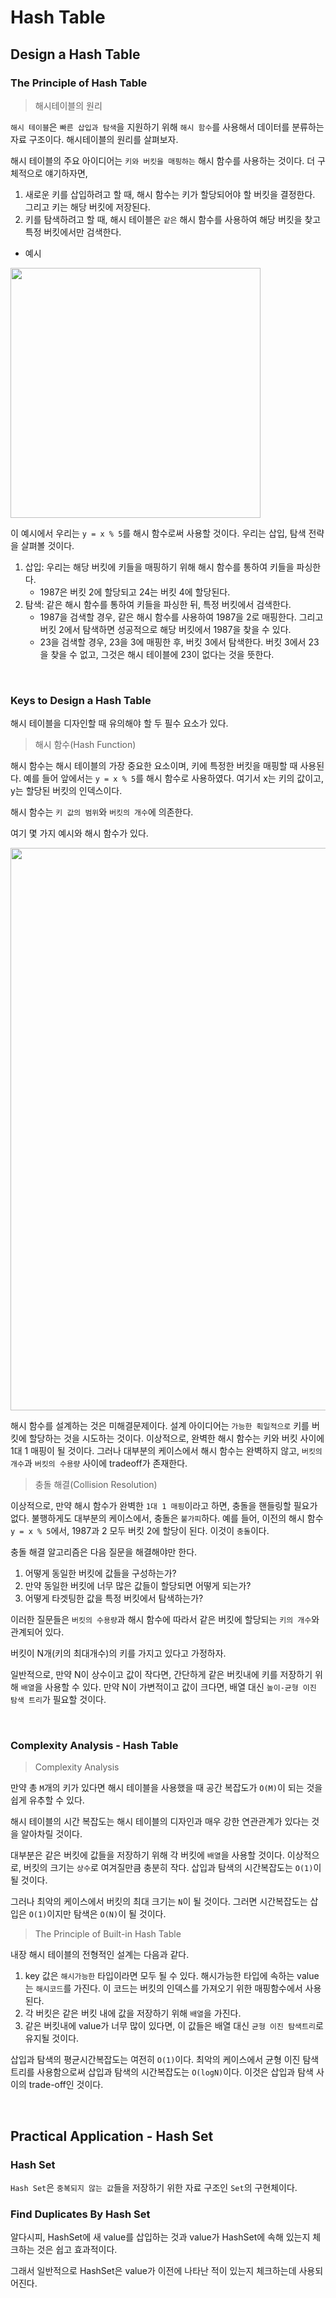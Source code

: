 # Hash Table

## Design a Hash Table

### The Principle of Hash Table

> 해시테이블의 원리

`해시 테이블`은 `빠른 삽입과 탐색`을 지원하기 위해 `해시 함수`를 사용해서 데이터를 분류하는 자료 구조이다. 해시테이블의 원리를 살펴보자.

해시 테이블의 주요 아이디어는 `키와 버킷을 매핑하는` 해시 함수를 사용하는 것이다. 더 구체적으로 얘기하자면,

1. 새로운 키를 삽입하려고 할 때, 해시 함수는 키가 할당되어야 할 버킷을 결정한다. 그리고 키는 해당 버킷에 저장된다.
2. 키를 탐색하려고 할 때, 해시 테이블은 `같은` 해시 함수를 사용하여 해당 버킷을 찾고 특정 버킷에서만 검색한다.

* 예시

<img src="https://s3-lc-upload.s3.amazonaws.com/uploads/2018/02/20/screen-shot-2018-02-19-at-183537.png" width="400px"/>

이 예시에서 우리는 `y = x % 5`를 해시 함수로써 사용할 것이다. 우리는 삽입, 탐색 전략을 살펴볼 것이다.

1. 삽입: 우리는 해당 버킷에 키들을 매핑하기 위해 해시 함수를 통하여 키들을 파싱한다.
    * 1987은 버킷 2에 할당되고 24는 버킷 4에 할당된다.
2. 탐색: 같은 해시 함수를 통하여 키들을 파싱한 뒤, 특정 버킷에서 검색한다.
    * 1987을 검색할 경우, 같은 해시 함수를 사용하여 1987을 2로 매핑한다. 그리고 버킷 2에서 탐색하면 성공적으로 해당 버킷에서 1987을 찾을 수 있다.
    * 23을 검색할 경우, 23을 3에 매핑한 후, 버킷 3에서 탐색한다. 버킷 3에서 23을 찾을 수 없고, 그것은 해시 테이블에 23이 없다는 것을 뜻한다.

<br>

### Keys to Design a Hash Table

해시 테이블을 디자인할 때 유의해야 할 두 필수 요소가 있다.

> 해시 함수(Hash Function)

해시 함수는 해시 테이블의 가장 중요한 요소이며, 키에 특정한 버킷을 매핑할 때 사용된다. 예를 들어 앞에서는 `y = x % 5`를 해시 함수로 사용하였다. 여기서 x는 키의 값이고, y는 할당된 버킷의
인덱스이다.

해시 함수는 `키 값의 범위`와 `버킷의 개수`에 의존한다.

여기 몇 가지 예시와 해시 함수가 있다.

<img src="https://s3-lc-upload.s3.amazonaws.com/uploads/2018/05/04/screen-shot-2018-05-04-at-145454.png" width="900px">

해시 함수를 설계하는 것은 미해결문제이다. 설계 아이디어는 `가능한 획일적으로` 키를 버킷에 할당하는 것을 시도하는 것이다. 이상적으로, 완벽한 해시 함수는 키와 버킷 사이에 1대 1 매핑이 될 것이다. 그러나
대부분의 케이스에서 해시 함수는 완벽하지 않고, `버킷의 개수`과 `버킷의 수용량` 사이에 tradeoff가 존재한다.

> 충돌 해결(Collision Resolution)

이상적으로, 만약 해시 함수가 완벽한 `1대 1 매핑`이라고 하면, 충돌을 핸들링할 필요가 없다. 불행하게도 대부분의 케이스에서, 충돌은 `불가피`하다. 예를 들어, 이전의 해시 함수 `y = x % 5`에서,
1987과 2 모두 버킷 2에 할당이 된다. 이것이 `충돌`이다.

충돌 해결 알고리즘은 다음 질문을 해결해야만 한다.

1. 어떻게 동일한 버킷에 값들을 구성하는가?
2. 만약 동일한 버킷에 너무 많은 값들이 할당되면 어떻게 되는가?
3. 어떻게 타겟팅한 값을 특정 버킷에서 탐색하는가?

이러한 질문들은 `버킷의 수용량`과 해시 함수에 따라서 같은 버킷에 할당되는 `키의 개수`와 관계되어 있다.

버킷이 N개(키의 최대개수)의 키를 가지고 있다고 가정하자.

일반적으로, 만약 N이 상수이고 값이 작다면, 간단하게 같은 버킷내에 키를 저장하기 위해 `배열`을 사용할 수 있다. 만약 N이 가변적이고 값이 크다면, 배열 대신 `높이-균형 이진 탐색 트리`가 필요할 것이다.

<br>

### Complexity Analysis - Hash Table

> Complexity Analysis

만약 총 `M`개의 키가 있다면 해시 테이블을 사용했을 때 공간 복잡도가 `O(M)`이 되는 것을 쉽게 유추할 수 있다.

해시 테이블의 시간 복잡도는 해시 테이블의 디자인과 매우 강한 연관관계가 있다는 것을 알아차릴 것이다.

대부분은 같은 버킷에 값들을 저장하기 위해 각 버킷에 `배열`을 사용할 것이다. 이상적으로, 버킷의 크기는 `상수`로 여겨질만큼 충분히 작다. 삽입과 탐색의 시간복잡도는 `O(1)`이 될 것이다.

그러나 최악의 케이스에서 버킷의 최대 크기는 `N`이 될 것이다. 그러면 시간복잡도는 삽입은 `O(1)`이지만 탐색은 `O(N)`이 될 것이다.

> The Principle of Built-in Hash Table

내장 해시 테이블의 전형적인 설계는 다음과 같다.

1. key 값은 `해시가능한` 타입이라면 모두 될 수 있다. 해시가능한 타입에 속하는 value는 `해시코드`를 가진다. 이 코드는 버킷의 인덱스를 가져오기 위한 매핑함수에서 사용된다.
2. 각 버킷은 같은 버킷 내에 값을 저장하기 위해 `배열`을 가진다.
3. 같은 버킷내에 value가 너무 많이 있다면, 이 값들은 배열 대신 `균형 이진 탐색트리`로 유지될 것이다.

삽입과 탐색의 평균시간복잡도는 여전히 `O(1)`이다. 최악의 케이스에서 균형 이진 탐색 트리를 사용함으로써 삽입과 탐색의 시간복잡도는 `O(logN)`이다. 이것은 삽입과 탐색 사이의 trade-off인 것이다.

<br>

## Practical Application - Hash Set

### Hash Set

`Hash Set`은 `중복되지 않는 값`들을 저장하기 위한 자료 구조인 `Set`의 구현체이다.

### Find Duplicates By Hash Set

알다시피, HashSet에 새 value를 삽입하는 것과 value가 HashSet에 속해 있는지 체크하는 것은 쉽고 효과적이다.

그래서 일반적으로 HashSet은 value가 이전에 나타난 적이 있는지 체크하는데 사용되어진다.
